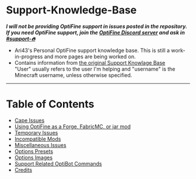 # Support-Knowledge-Base 
***I will not be providing OptiFine support in issues posted in the repository. If you need OptiFine support, join the [OptiFine Discord server](https://discord.gg/3mMpcwW) and ask in [#support-:fire:](https://discord.gg/P5xS9UfM)***  
- Ari43's Personal OptiFine support knowledge base. This is still a work-in-progress and more pages are being worked on.  
- Contains information from [the original Support Knowlage Base](https://github.com/Team-OptiFine/Support-Knowledge-Base)  
"User" usually refers to the user I'm helping and "username" is the Minecraft username, unless otherwise specified.

<hr>

# Table of Contents
- [Cape Issues](/Capes.md)
- [Using OptiFine as a Forge, FabricMC, or jar mod](/UseAsAMod.md)
- [Temporary Issues](/Temporary.md)
- [Incompatible Mods](/Incompatible.md)
- [Miscellaneous Issues](/Misc.md)
- [Options Presets](/presets)
- [Options Images](/OFOptions.md)
- [Support Related OptiBot Commands](/BotCommandsList.md)
- [Credits](/Credits.md)